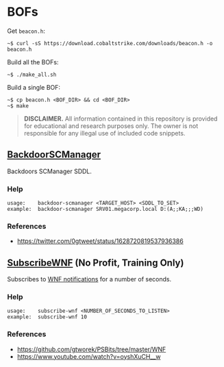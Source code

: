 BOFs
==========

Get `beacon.h`:

```console
~$ curl -sS https://download.cobaltstrike.com/downloads/beacon.h -o beacon.h
```

Build all the BOFs:

```console
~$ ./make_all.sh
```

Build a single BOF:

```console
~$ cp beacon.h <BOF_DIR> && cd <BOF_DIR>
~$ make
```

> **DISCLAIMER.** All information contained in this repository is provided for educational and research purposes only. The owner is not responsible for any illegal use of included code snippets.

## [BackdoorSCManager](/BackdoorSCManager)

Backdoors SCManager SDDL.

### Help

```
usage:    backdoor-scmanager <TARGET_HOST> <SDDL_TO_SET>
example:  backdoor-scmanager SRV01.megacorp.local D:(A;;KA;;;WD)
```

### References

- https://twitter.com/0gtweet/status/1628720819537936386

## [SubscribeWNF](/SubscribeWNF) (No Profit, Training Only)

Subscribes to [WNF notifications](https://www.youtube.com/watch?v=MybmgE95weo) for a number of seconds.

### Help

```
usage:    subscribe-wnf <NUMBER_OF_SECONDS_TO_LISTEN>
example:  subscribe-wnf 10
```

### References

- https://github.com/gtworek/PSBits/tree/master/WNF
- https://www.youtube.com/watch?v=oyshXuCH__w
